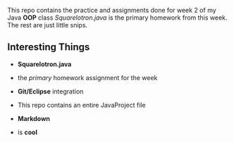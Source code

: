 This repo contains the practice and assignments done for week 2 of my Java __OOP__ class
*Squarelotron.java* is the primary homework from this week. The rest are just little snips.
## Interesting Things

* **Squarelotron.java** 
 - the *primary* homework assignment for the week
* **Git/Eclipse** integration
 - This repo contains an entire JavaProject file 
* **Markdown**
 - is **cool**

